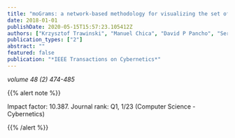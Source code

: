 ```yaml
---
title: "moGrams: a network-based methodology for visualizing the set of non-dominated solutions in multiobjective optimization"
date: 2018-01-01
publishDate: 2020-05-15T15:57:23.105412Z
authors: ["Krzysztof Trawinski", "Manuel Chica", "David P Pancho", "Sergio Damas", "Oscar Cordon"]
publication_types: ["2"]
abstract: ""
featured: false
publication: "*IEEE Transactions on Cybernetics*"
---
```



_volume 48 (2) 474-485_


{{% alert note %}}

Impact factor: 10.387. Journal rank: Q1, 1/23 (Computer Science - Cybernetics)

{{% /alert %}}

